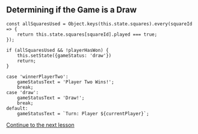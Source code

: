 ## Determining if the Game is a Draw

```
const allSquaresUsed = Object.keys(this.state.squares).every(squareId => {
    return this.state.squares[squareId].played === true;
});

if (allSquaresUsed && !playerHasWon) {
    this.setState({gameStatus: 'draw'})
    return;
}
```

```
case 'winnerPlayerTwo':
    gameStatusText = 'Player Two Wins!';
    break;
case 'draw':
    gameStatusText = 'Draw!';
    break;
default:
    gameStatusText = `Turn: Player ${currentPlayer}`;
```

[Continue to the next lesson](https://github.com/joeynguyen/react-tac-toe/blob/master/lessons/lesson-9-resetting-the-game.md)
